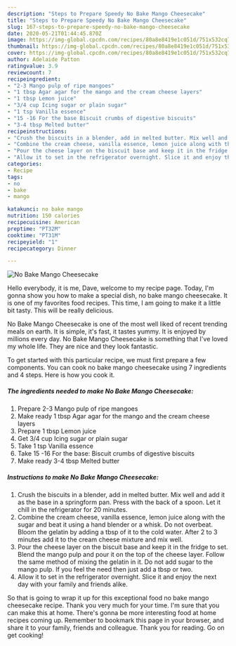 ```yaml
---
description: "Steps to Prepare Speedy No Bake Mango Cheesecake"
title: "Steps to Prepare Speedy No Bake Mango Cheesecake"
slug: 167-steps-to-prepare-speedy-no-bake-mango-cheesecake
date: 2020-05-21T01:44:45.870Z
image: https://img-global.cpcdn.com/recipes/80a8e8419e1c051d/751x532cq70/no-bake-mango-cheesecake-recipe-main-photo.jpg
thumbnail: https://img-global.cpcdn.com/recipes/80a8e8419e1c051d/751x532cq70/no-bake-mango-cheesecake-recipe-main-photo.jpg
cover: https://img-global.cpcdn.com/recipes/80a8e8419e1c051d/751x532cq70/no-bake-mango-cheesecake-recipe-main-photo.jpg
author: Adelaide Patton
ratingvalue: 3.9
reviewcount: 7
recipeingredient:
- "2-3 Mango pulp of ripe mangoes"
- "1 tbsp Agar agar for the mango and the cream cheese layers"
- "1 tbsp Lemon juice"
- "3/4 cup Icing sugar or plain sugar"
- "1 tsp Vanilla essence"
- "15 -16 For the base Biscuit crumbs of digestive biscuits"
- "3-4 tbsp Melted butter"
recipeinstructions:
- "Crush the biscuits in a blender, add in melted butter. Mix well and add it as the base in a springform pan. Press with the back of a spoon. Let it chill in the refrigerator for 20 minutes."
- "Combine the cream cheese, vanilla essence, lemon juice along with the sugar and beat it using a hand blender or a whisk. Do not overbeat. Bloom the gelatin by adding a tbsp of it to the cold water. After 2 to 3 minutes add it to the cream cheese mixture and mix well."
- "Pour the cheese layer on the biscuit base and keep it in the fridge to set. Blend the mango pulp and pour it on the top of the cheese layer. Follow the same method of mixing the gelatin in it. Do not add sugar to the mango pulp. If you feel the need then just add a tbsp or two."
- "Allow it to set in the refrigerator overnight. Slice it and enjoy the next day with your family and friends alike."
categories:
- Recipe
tags:
- no
- bake
- mango

katakunci: no bake mango 
nutrition: 150 calories
recipecuisine: American
preptime: "PT32M"
cooktime: "PT31M"
recipeyield: "1"
recipecategory: Dinner

---
```



![No Bake Mango Cheesecake](https://img-global.cpcdn.com/recipes/80a8e8419e1c051d/751x532cq70/no-bake-mango-cheesecake-recipe-main-photo.jpg)

Hello everybody, it is me, Dave, welcome to my recipe page. Today, I'm gonna show you how to make a special dish, no bake mango cheesecake. It is one of my favorites food recipes. This time, I am going to make it a little bit tasty. This will be really delicious.

No Bake Mango Cheesecake is one of the most well liked of recent trending meals on earth. It is simple, it's fast, it tastes yummy. It is enjoyed by millions every day. No Bake Mango Cheesecake is something that I've loved my whole life. They are nice and they look fantastic.




To get started with this particular recipe, we must first prepare a few components. You can cook no bake mango cheesecake using 7 ingredients and 4 steps. Here is how you cook it.

<!--inarticleads1-->

##### The ingredients needed to make No Bake Mango Cheesecake:

1. Prepare 2-3 Mango pulp of ripe mangoes
1. Make ready 1 tbsp Agar agar for the mango and the cream cheese layers
1. Prepare 1 tbsp Lemon juice
1. Get 3/4 cup Icing sugar or plain sugar
1. Take 1 tsp Vanilla essence
1. Take 15 -16 For the base: Biscuit crumbs of digestive biscuits
1. Make ready 3-4 tbsp Melted butter




<!--inarticleads2-->

##### Instructions to make No Bake Mango Cheesecake:

1. Crush the biscuits in a blender, add in melted butter. Mix well and add it as the base in a springform pan. Press with the back of a spoon. Let it chill in the refrigerator for 20 minutes.
1. Combine the cream cheese, vanilla essence, lemon juice along with the sugar and beat it using a hand blender or a whisk. Do not overbeat. Bloom the gelatin by adding a tbsp of it to the cold water. After 2 to 3 minutes add it to the cream cheese mixture and mix well.
1. Pour the cheese layer on the biscuit base and keep it in the fridge to set. Blend the mango pulp and pour it on the top of the cheese layer. Follow the same method of mixing the gelatin in it. Do not add sugar to the mango pulp. If you feel the need then just add a tbsp or two.
1. Allow it to set in the refrigerator overnight. Slice it and enjoy the next day with your family and friends alike.




So that is going to wrap it up for this exceptional food no bake mango cheesecake recipe. Thank you very much for your time. I'm sure that you can make this at home. There's gonna be more interesting food at home recipes coming up. Remember to bookmark this page in your browser, and share it to your family, friends and colleague. Thank you for reading. Go on get cooking!
